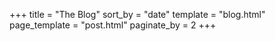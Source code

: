 +++
title = "The Blog"
sort_by = "date"
template = "blog.html"
page_template = "post.html"
paginate_by = 2
+++
